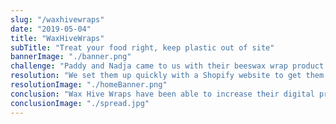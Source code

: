 ```yaml
---
slug: "/waxhivewraps"
date: "2019-05-04"
title: "WaxHiveWraps"
subTitle: "Treat your food right, keep plastic out of site"
bannerImage: "./banner.png"
challenge: "Paddy and Nadja came to us with their beeswax wrap product which removes the need for unnecessary plastic in the kitchen. They asked us to build them an online shopfront so that they could sell their beautiful beeswax wraps to anyone online and asked for help with marketing their business across all social media platforms.  Before this, they were only selling st markets."
resolution: "We set them up quickly with a Shopify website to get them used to the process of running an online store. They have been able to make sales through the website and grow their business even through these tough times of 0 markets. They loved the overall experience that Shopify provides but wanted something a bit more custom. We're now in process of building them a custom website usign the latest technologies in order to increase their SEO ranking and provide a space for them to add in new features for their customers."
resolutionImage: "./homeBanner.png"
conclusion: "Wax Hive Wraps have been able to increase their digital presence and provide their product to people where they wheren't able to during Covid."
conclusionImage: "./spread.jpg"
---
```

